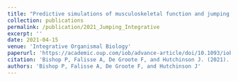```yaml
---
title: "Predictive simulations of musculoskeletal function and jumping performance in a generalized bird"
collection: publications
permalink: /publication/2021_Jumping_Integrative
excerpt: ''
date: 2021-04-15
venue: 'Integrative Organismal Biology'
paperurl: 'https://academic.oup.com/iob/advance-article/doi/10.1093/iob/obab006/6226705'
citation: 'Bishop P, Falisse A, De Groote F, and Hutchinson J. (2021). "Predictive simulations of musculoskeletal function and jumping performance in a generalized bird." <i>Integrative Organismal Biology</i>. 3(1): obab006.'
authors: 'Bishop P, Falisse A, De Groote F, and Hutchinson J'
---
```


